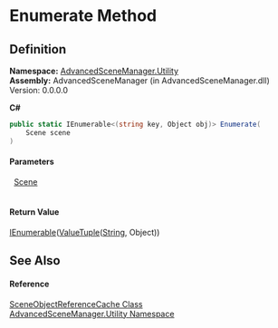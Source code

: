 # Enumerate Method




## Definition
**Namespace:** <a href="N_AdvancedSceneManager_Utility.md">AdvancedSceneManager.Utility</a>  
**Assembly:** AdvancedSceneManager (in AdvancedSceneManager.dll) Version: 0.0.0.0

**C#**
``` C#
public static IEnumerable<(string key, Object obj)> Enumerate(
	Scene scene
)
```



#### Parameters
<dl><dt>  <a href="T_AdvancedSceneManager_Models_Scene.md">Scene</a></dt><dd> </dd></dl>

#### Return Value
<a href="https://learn.microsoft.com/dotnet/api/system.collections.generic.ienumerable-1" target="_blank" rel="noopener noreferrer">IEnumerable</a>(<a href="https://learn.microsoft.com/dotnet/api/system.valuetuple-2" target="_blank" rel="noopener noreferrer">ValueTuple</a>(<a href="https://learn.microsoft.com/dotnet/api/system.string" target="_blank" rel="noopener noreferrer">String</a>, Object))

## See Also


#### Reference
<a href="T_AdvancedSceneManager_Utility_SceneObjectReferenceCache.md">SceneObjectReferenceCache Class</a>  
<a href="N_AdvancedSceneManager_Utility.md">AdvancedSceneManager.Utility Namespace</a>  
